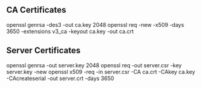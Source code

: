 ## CA Certificates
openssl genrsa -des3 -out ca.key 2048
openssl req -new -x509 -days 3650 -extensions v3_ca -keyout ca.key -out ca.crt

## Server Certificates
openssl genrsa -out server.key 2048
openssl req -out server.csr -key server.key -new
openssl x509 -req -in server.csr -CA ca.crt -CAkey ca.key -CAcreateserial -out server.crt -days 3650

